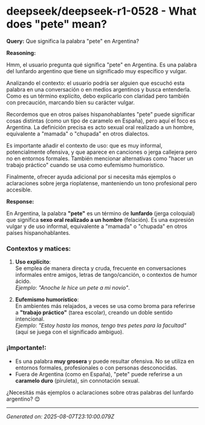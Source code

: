 # deepseek/deepseek-r1-0528 - What does "pete" mean?

**Query:** Que significa la palabra "pete" en Argentina?

**Reasoning:**

Hmm, el usuario pregunta qué significa "pete" en Argentina. Es una palabra del lunfardo argentino que tiene un significado muy específico y vulgar. 

Analizando el contexto: el usuario podría ser alguien que escuchó esta palabra en una conversación o en medios argentinos y busca entenderla. Como es un término explícito, debo explicarlo con claridad pero también con precaución, marcando bien su carácter vulgar.

Recordemos que en otros países hispanohablantes "pete" puede significar cosas distintas (como un tipo de caramelo en España), pero aquí el foco es Argentina. La definición precisa es acto sexual oral realizado a un hombre, equivalente a "mamada" o "chupada" en otros dialectos.

Es importante añadir el contexto de uso: que es muy informal, potencialmente ofensiva, y que aparece en canciones o jerga callejera pero no en entornos formales. También mencionar alternativas como "hacer un trabajo práctico" cuando se usa como eufemismo humorístico.

Finalmente, ofrecer ayuda adicional por si necesita más ejemplos o aclaraciones sobre jerga rioplatense, manteniendo un tono profesional pero accesible.

**Response:**

En Argentina, la palabra **"pete"** es un término de **lunfardo** (jerga coloquial) que significa **sexo oral realizado a un hombre** (felación). Es una expresión vulgar y de uso informal, equivalente a "mamada" o "chupada" en otros países hispanohablantes.

### Contextos y matices:
1. **Uso explícito**:  
   Se emplea de manera directa y cruda, frecuente en conversaciones informales entre amigos, letras de tango/canción, o contextos de humor ácido.  
   *Ejemplo*: *"Anoche le hice un pete a mi novio"*.

2. **Eufemismo humorístico**:  
   En ambientes más relajados, a veces se usa como broma para referirse a **"trabajo práctico"** (tarea escolar), creando un doble sentido intencional.  
   *Ejemplo*: *"Estoy hasta las manos, tengo tres petes para la facultad"* (aquí se juega con el significado ambiguo).

### ¡Importante!:
- Es una palabra **muy grosera** y puede resultar ofensiva. No se utiliza en entornos formales, profesionales o con personas desconocidas.
- Fuera de Argentina (como en España), "pete" puede referirse a un **caramelo duro** (piruleta), sin connotación sexual.

¿Necesitás más ejemplos o aclaraciones sobre otras palabras del lunfardo argentino? 😊

---
*Generated on: 2025-08-07T23:10:00.079Z*
